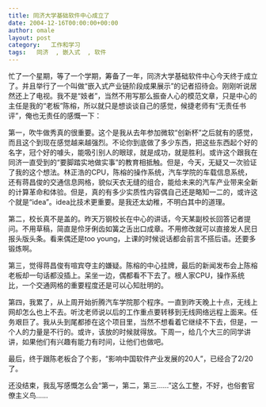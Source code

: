 ```yaml
---
title: 同济大学基础软件中心成立了
date: 2004-12-16T00:00:00+00:00
author: omale
layout: post
category:   工作和学习  
tags:   同济  , 嵌入式  , 软件
---
```

忙了一个星期，等了一个学期，筹备了一年，同济大学基础软件中心今天终于成立了。并且举行了一个叫做&ldquo;嵌入式产业链阶段成果展示&rdquo;的记者招待会。刚刚听说居然还上了电视。我不是&ldquo;妓者&rdquo;，当然不用写那么振奋人心的模范文章，只是中心的主任是我的&ldquo;老板&rdquo;陈榕，所以就只是想谈谈自己的感觉，候捷老师有&ldquo;无责任书评&rdquo;，俺也无责任的感慨一下：

第一，吹牛做秀真的很重要。这个是我从去年参加微软&ldquo;创新杯&rdquo;之后就有的感觉，而且这个到现在感觉越来越强烈。不论你到底做了多少东西，把这些东西起个好的名字，冠个好的噱头，能吸引别人的眼球，就是成功，就是胜利。或许这个跟我在同济一直受到的&ldquo;要脚踏实地做实事&rdquo;的教育相抵触。但是，今天，无疑又一次验证了我的这个想法。林正浩的CPU，陈榕的操作系统，汽车学院的车载信息系统，还有蒋昌俊的交通信息网格，貌似天衣无缝的组合，能给未来的汽车产业带来全新的计算革命和体验。但是，真的有多少实质性内容偶自己还是略知一二的，或许这个就是&ldquo;idea&rdquo;。idea比技术更重要。是我还太幼稚，不明白其中的道理。

第二，校长真不是盖的。昨天万钢校长在中心的讲话，今天某副校长回答记者提问。不用草稿，简直是伶牙俐齿如簧之舌出口成章。不用修改就可以直接发人民日报头版头条。看来偶还是too young，上课的时候说话都会前言不搭后语。还要多锻炼啊。

第三，觉得蒋昌俊有喧宾夺主的嫌疑。陈榕的中心挂牌，最后的新闻发布会上陈榕老板却一句话都没插上。呆坐一边，偶都看不下去了。根人家CPU，操作系统比，一个交通网格的重要程度还是可以心知肚明的。

第四，我累了，从上周开始折腾汽车学院那个程序。一直到昨天晚上十点，无线上网却怎么也上不去。听沈老师说以后的工作重点要转移到无线网络远程上面来。任务艰巨了。我从头到尾都掺在这个项目里，当然不想看着它继续不下去，但是，一个人的力量是不行的。或许，该放的时候就得放。下周一，给几个大三的同学讲讲，如果他们有兴趣有能力有时间，让他们也做吧。

最后，终于跟陈老板合了个影，&ldquo;影响中国软件产业发展的20人&rdquo;，已经合了2/20了。

还没结束，我乱写感慨怎么会&ldquo;第一，第二，第三&hellip;&hellip;&rdquo;这么工整，不好，也俗套官僚主义鸟&hellip;&hellip;